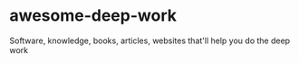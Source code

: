 # awesome-deep-work
Software, knowledge, books, articles, websites that'll help you do the deep work
